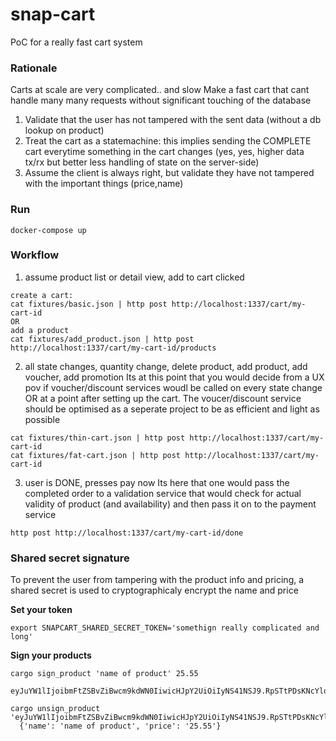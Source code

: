 # snap-cart

PoC for a really fast cart system

### Rationale

Carts at scale are very complicated.. and slow
Make a fast cart that cant handle many many requests without significant touching of the database
1. Validate that the user has not tampered with the sent data (without a db lookup on product)
2. Treat the cart as a statemachine: this implies sending the COMPLETE cart everytime something in the cart changes (yes, yes, higher data tx/rx but better less handling of state on the server-side)
3. Assume the client is always right, but validate they have not tampered with the important things (price,name)


### Run

```
docker-compose up
```


### Workflow

1. assume product list or detail view, add to cart clicked

```
create a cart:
cat fixtures/basic.json | http post http://localhost:1337/cart/my-cart-id
OR
add a product
cat fixtures/add_product.json | http post http://localhost:1337/cart/my-cart-id/products
```

2. all state changes, quantity change, delete product, add product, add voucher, add promotion
Its at this point that you would decide from a UX pov if voucher/discount services woudl be called on every state change
OR at a point after setting up the cart. The voucer/discount service should be optimised as a seperate project to be as efficient and light as possible

```
cat fixtures/thin-cart.json | http post http://localhost:1337/cart/my-cart-id
cat fixtures/fat-cart.json | http post http://localhost:1337/cart/my-cart-id
```

3. user is DONE, presses pay now
Its here that one would pass the completed order to a validation service that would check for actual validity of product (and availability) and then pass it on to the payment service

```
http post http://localhost:1337/cart/my-cart-id/done
```


### Shared secret signature

To prevent the user from tampering with the product info and pricing, a shared secret is used to cryptographicaly encrypt the name and price

__Set your token__

```
export SNAPCART_SHARED_SECRET_TOKEN='somethign really complicated and long'
```

__Sign your products__

```
cargo sign_product 'name of product' 25.55
  eyJuYW1lIjoibmFtZSBvZiBwcm9kdWN0IiwicHJpY2UiOiIyNS41NSJ9.RpSTtPDsKNcYlqirhynYS57xTtg

cargo unsign_product 'eyJuYW1lIjoibmFtZSBvZiBwcm9kdWN0IiwicHJpY2UiOiIyNS41NSJ9.RpSTtPDsKNcYlqirhynYS57xTtg'
  {'name': 'name of product', 'price': '25.55'}
```